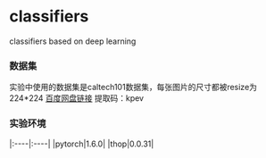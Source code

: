 # classifiers
classifiers based on deep learning

### 数据集
实验中使用的数据集是caltech101数据集，每张图片的尺寸都被resize为224*224
[百度网盘链接](https://pan.baidu.com/s/1EsHi3kXiUP95USwUaSrzfQ) 提取码：kpev

### 实验环境
|:----|:----|
|pytorch|1.6.0|
|thop|0.0.31|